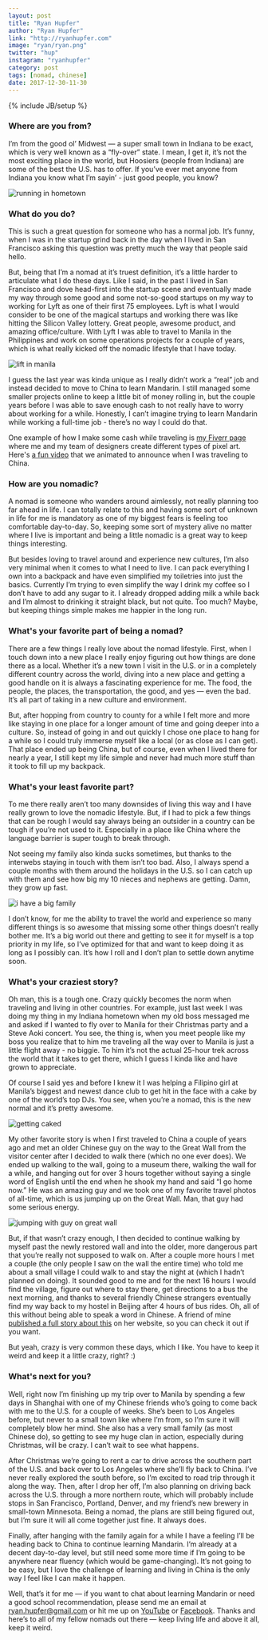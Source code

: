 ```yaml
---
layout: post
title: "Ryan Hupfer"
author: "Ryan Hupfer"
link: "http://ryanhupfer.com"
image: "ryan/ryan.png"
twitter: "hup"
instagram: "ryanhupfer"
category: post
tags: [nomad, chinese]
date: 2017-12-30-11-30
---
```

{% include JB/setup %}


### Where are you from?

I’m from the good ol’ Midwest — a super small town in Indiana to be exact, which is very well known as a “fly-over” state. I mean, I get it, it’s not the most exciting place in the world, but Hoosiers (people from Indiana) are some of the best the U.S. has to offer. If you’ve ever met anyone from Indiana you know what I’m sayin’ - just good people, you know? 

<img src="{{ BASE_PATH }}/assets/img/posts/ryan/running in hometown.png" alt="running in hometown" class="inner-post-image" />

### What do you do?

This is such a great question for someone who has a normal job. It’s funny, when I was in the startup grind back in the day when I lived in San Francisco asking this question was pretty much the way that people said hello. 

But, being that I’m a nomad at it’s truest definition, it’s a little harder to articulate what I do these days. Like I said, in the past I lived in San Francisco and dove head-first into the startup scene and eventually made my way through some good and some not-so-good startups on my way to working for Lyft as one of their first 75 employees. Lyft is what I would consider to be one of the magical startups and working there was like hitting the Silicon Valley lottery. Great people, awesome product, and amazing office/culture. With Lyft I was able to travel to Manila in the Philippines and work on some operations projects for a couple of years, which is what really kicked off the nomadic lifestyle that I have today. 

<img src="{{ BASE_PATH }}/assets/img/posts/ryan/lift in manila.png" alt="lift in manila" class="inner-post-image" />

I guess the last year was kinda unique as I really didn’t work a “real” job and instead decided to move to China to learn Mandarin. I still managed some smaller projects online to keep a little bit of money rolling in, but the couple years before I was able to save enough cash to not really have to worry about working for a while. Honestly, I can’t imagine trying to learn Mandarin while working a full-time job - there’s no way I could do that.

One example of how I make some cash while traveling is [my Fiverr page](https://www.fiverr.com/ryanhupfer/create-custom-pixel-art-versions-of-you-and-your-family) where me and my team of designers create different types of pixel art. Here's [a fun video](https://youtu.be/-KjzTJShYaM) that we animated to announce when I was traveling to China.

### How are you nomadic?

A nomad is someone who wanders around aimlessly, not really planning too far ahead in life. I can totally relate to this and having some sort of unknown in life for me is mandatory as one of my biggest fears is feeling too comfortable day-to-day. So, keeping some sort of mystery alive no matter where I live is important and being a little nomadic is a great way to keep things interesting. 

But besides loving to travel around and experience new cultures, I’m also very minimal when it comes to what I need to live. I can pack everything I own into a backpack and have even simplified my toiletries into just the basics. Currently I’m trying to even simplify the way I drink my coffee so I don’t have to add any sugar to it. I already dropped adding milk a while back and I’m almost to drinking it straight black, but not quite. Too much? Maybe, but keeping things simple makes me happier in the long run. 

### What's your favorite part of being a nomad?

There are a few things I really love about the nomad lifestyle. First, when I touch down into a new place I really enjoy figuring out how things are done there as a local. Whether it’s a new town I visit in the U.S. or in a completely different country across the world, diving into a new place and getting a good handle on it is always a fascinating experience for me. The food, the people, the places, the transportation, the good, and yes — even the bad. It’s all part of taking in a new culture and environment. 

But, after hopping from country to county for a while I felt more and more like staying in one place for a longer amount of time and going deeper into a culture. So, instead of going in and out quickly I chose one place to hang for a while so I could truly immerse myself like a local (or as close as I can get). That place ended up being China, but of course, even when I lived there for nearly a year, I still kept my life simple and never had much more stuff than it took to fill up my backpack.

### What's your least favorite part?

To me there really aren’t too many downsides of living this way and I have really grown to love the nomadic lifestyle. But, if I had to pick a few things that can be rough I would say always being an outsider in a country can be tough if you’re not used to it. Especially in a place like China where the language barrier is super tough to break through. 

Not seeing my family also kinda sucks sometimes, but thanks to the interwebs staying in touch with them isn’t too bad. Also, I always spend a couple months with them around the holidays in the U.S. so I can catch up with them and see how big my 10 nieces and nephews are getting. Damn, they grow up fast. 

<img src="{{ BASE_PATH }}/assets/img/posts/ryan/i have a big family.jpg" alt="i have a big family" class="inner-post-image" />

I don’t know, for me the ability to travel the world and experience so many different things is so awesome that missing some other things doesn’t really bother me. It’s a big world out there and getting to see it for myself is a top priority in my life, so I’ve optimized for that and want to keep doing it as long as I possibly can. It’s how I roll and I don’t plan to settle down anytime soon. 


### What's your craziest story?

Oh man, this is a tough one. Crazy quickly becomes the norm when traveling and living in other countries. For example, just last week I was doing my thing in my Indiana hometown when my old boss messaged me and asked if I wanted to fly over to Manila for their Christmas party and a Steve Aoki concert. You see, the thing is, when you meet people like my boss you realize that to him me traveling all the way over to Manila is just a little flight away - no biggie.  To him it’s not the actual 25-hour trek across the world that it takes to get there, which I guess I kinda like and have grown to appreciate. 

Of course I said yes and before I knew it I was helping a Filipino girl at Manila’s biggest and newest dance club to get hit in the face with a cake by one of the world’s top DJs. You see, when you’re a nomad, this is the new normal and it’s pretty awesome. 

<img src="{{ BASE_PATH }}/assets/img/posts/ryan/getting caked.jpg" alt="getting caked" class="inner-post-image" />

My other favorite story is when I first traveled to China a couple of years ago and met an older Chinese guy on the way to the Great Wall from the visitor center after I decided to walk there (which no one ever does). We ended up walking to the wall, going to a museum there, walking the wall for a while, and hanging out for over 3 hours together without saying a single word of English until the end when he shook my hand and said “I go home now.” He was an amazing guy and we took one of my favorite travel photos of all-time, which is us jumping up on the Great Wall. Man, that guy had some serious energy. 

<img src="{{ BASE_PATH }}/assets/img/posts/ryan/jumping with guy on great wall.png" alt="jumping with guy on great wall" class="inner-post-image" />

But, if that wasn’t crazy enough, I then decided to continue walking by myself past the newly restored wall and into the older, more dangerous part that you’re really not supposed to walk on. After a couple more hours I met a couple (the only people I saw on the wall the entire time) who told me about a small village I could walk to and stay the night at (which I hadn’t planned on doing). It sounded good to me and for the next 16 hours I would find the village, figure out where to stay there, get directions to a bus the next morning, and thanks to several friendly Chinese strangers eventually find my way back to my hostel in Beijing after 4 hours of bus rides. Oh, all of this without being able to speak a word in Chinese. A friend of mine [published a full story about this](http://thesoup.website/thelifedesk/2016/10/20/so-how-was-your-holiday) on her website, so you can check it out if you want. 

But yeah, crazy is very common these days, which I like. You have to keep it weird and keep it a little crazy, right? :)


### What's next for you?

Well, right now I’m finishing up my trip over to Manila by spending a few days in Shanghai with one of my Chinese friends who’s going to come back with me to the U.S. for a couple of weeks. She’s been to Los Angeles before, but never to a small town like where I’m from, so I’m sure it will completely blow her mind. She also has a very small family (as most Chinese do), so getting to see my huge clan in action, especially during Christmas, will be crazy. I can’t wait to see what happens.  

After Christmas we’re going to rent a car to drive across the southern part of the U.S. and back over to Los Angeles where she’ll fly back to China. I’ve never really explored the south before, so I’m excited to road trip through it along the way. Then, after I drop her off, I’m also planning on driving back across the U.S. through a more northern route, which will probably include stops in San Francisco, Portland, Denver, and my friend’s new brewery in small-town Minnesota. Being a nomad, the plans are still being figured out, but I’m sure it will all come together just fine. It always does. 

Finally, after hanging with the family again for a while I have a feeling I’ll be heading back to China to continue learning Mandarin. I’m already at a decent day-to-day level, but still need some more time if I’m going to be anywhere near fluency (which would be game-changing). It’s not going to be easy, but I love the challenge of learning and living in China is the only way I feel like I can make it happen. 

Well, that’s it for me — if you want to chat about learning Mandarin or need a good school recommendation, please send me an email at ryan.hupfer@gmail.com or hit me up on [YouTube](https://www.youtube.com/channel/UCrtCq6bD6-mkTx_VEDdhJAQ/videos?view_as=subscriber) or [Facebook](https://www.facebook.com/ryanhupfer). Thanks and here’s to all of my fellow nomads out there — keep living life and above it all, keep it weird. 